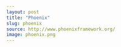 ```yaml
---
layout: post
title: "Phoenix"
slug: phoenix
source: http://www.phoenixframework.org/
image: phoenix.png
---
```

